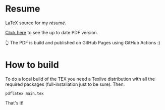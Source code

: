 # Resume

LaTeX source for my _résumé_.

[Click here](http://gerardbosch.github.io/resume) to see the up to date PDF version.

👆 The PDF is build and published on GitHub Pages using GitHub Actions :)

# How to build

To do a local build of the TEX you need a Texlive distribution with all the required packages (full-installation just
to be sure).
Then:

```
pdflatex main.tex
```

That's it!